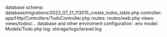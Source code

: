 database schema: database/migrations/2023_07_21_113015_create_todos_table.php
controller: app/Http/Controllers/TodoController.php
routes: routes/web.php
views: views/todos/...
database and other enviroment configuration: .env
model: Models/Todo.php
log: storage/logs/laravel.log


